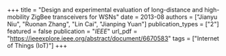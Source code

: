 +++
title = "Design and experimental evaluation of long-distance and high-mobility ZigBee transceivers for WSNs"
date = 2013-08
authors = ["Jianyu Niu", "Ruonan Zhang", "Lin Cai", "Jianping Yuan"]
publication_types = ["2"]
featured = false
publication = "*IEEE*"
url_pdf = "https://ieeexplore.ieee.org/abstract/document/6670583"
tags = ["Internet of Things (IoT)"]
+++

